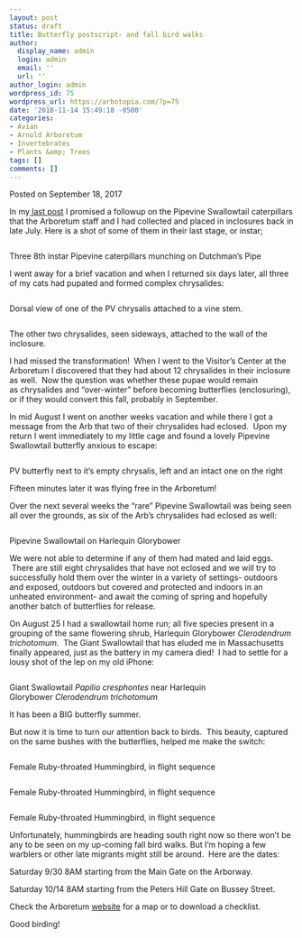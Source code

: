 ```yaml
---
layout: post
status: draft
title: Butterfly postscript- and fall bird walks
author:
  display_name: admin
  login: admin
  email: ''
  url: ''
author_login: admin
wordpress_id: 75
wordpress_url: https://arbotopia.com/?p=75
date: '2018-11-14 15:49:18 -0500'
categories:
- Avian
- Arnold Arboretum
- Invertebrates
- Plants &amp; Trees
tags: []
comments: []
---
```




<p>Posted on September 18, 2017</a></p>





<p>In my<a href="https://web.archive.org/web/20171004090603/http://www.arbotopia.com/how-rare-is-rare-a-butterfly-tale/">&nbsp;last post</a>&nbsp;I promised a followup on the Pipevine Swallowtail caterpillars that the Arboretum staff and I had collected and placed in inclosures back in late July. Here is a shot of some of them&nbsp;in their last stage, or instar;</p>


<p><!-- wp:image {"id":1497} --></p>
 <img src="https://web.archive.org/web/20171004090603im_/http://www.arbotopia.com/wp-content/uploads/2017/09/P1170445.jpg" alt="" class="wp-image-1497"/> 





<p>Three 8th instar Pipevine caterpillars munching on Dutchman&rsquo;s Pipe</p>





<p>I went away for a brief vacation and when I returned six&nbsp;days later, all three of my cats had pupated and formed complex&nbsp;chrysalides:</p>


<p><!-- wp:image {"id":1498} --></p>
 <img src="https://web.archive.org/web/20171004090603im_/http://www.arbotopia.com/wp-content/uploads/2017/09/P1170608.jpg" alt="" class="wp-image-1498"/> 





<p>Dorsal view of one of the PV chrysalis attached to a vine stem.</p>


<p><!-- wp:image {"id":1499} --></p>
 <img src="https://web.archive.org/web/20171004090603im_/http://www.arbotopia.com/wp-content/uploads/2017/09/P1170614.jpg" alt="" class="wp-image-1499"/> 





<p>The other two chrysalides, seen sideways, attached to the wall of the inclosure.</p>





<p>I had missed the transformation! &nbsp;When I went to the Visitor&rsquo;s Center at the Arboretum I discovered that they had about 12&nbsp;chrysalides in their inclosure as well. &nbsp;Now the question was whether these pupae would remain as&nbsp;chrysalides and &ldquo;over-winter&rdquo; before becoming butterflies (enclosuring), or if they would convert this fall, probably in September.</p>





<p>In mid August I went on another weeks vacation and while there I got a message from the Arb that two of their&nbsp;chrysalides had eclosed.&nbsp; Upon my return I went immediately to my little cage and found a lovely Pipevine Swallowtail butterfly anxious to&nbsp;escape:</p>


<p><!-- wp:image {"id":1500} --></p>
 <img src="https://web.archive.org/web/20171004090603im_/http://www.arbotopia.com/wp-content/uploads/2017/09/Pipevine-Swallowtail.jpg" alt="" class="wp-image-1500"/> 





<p>PV butterfly next to it&rsquo;s empty chrysalis, left and an intact one on the right</p>





<p>Fifteen minutes later it was flying free in the Arboretum!</p>





<p>Over the next several weeks the &ldquo;rare&rdquo; Pipevine Swallowtail was being seen all over the grounds, as six of the Arb&rsquo;s&nbsp;chrysalides had eclosed as well:</p>


<p><!-- wp:image {"id":1501} --></p>
 <img src="https://web.archive.org/web/20171004090603im_/http://www.arbotopia.com/wp-content/uploads/2017/09/P1180389.jpg" alt="" class="wp-image-1501"/> 





<p>Pipevine Swallowtail on Harlequin Glorybower</p>





<p>We were not able to determine if any of them had mated and laid eggs. &nbsp;There are still eight&nbsp;chrysalides that have not eclosed and we will try to successfully hold them over the winter in a variety of settings- outdoors and exposed, outdoors but covered and protected and indoors in an unheated environment- and await the coming of spring and hopefully another batch of butterflies&nbsp;for release.</p>





<p>On August 25 I had a swallowtail&nbsp;home run; all five species present in a grouping of the same flowering shrub,&nbsp;Harlequin Glorybower&nbsp;<em>Clerodendrum trichotomum. &nbsp;</em>The Giant Swallowtail that has eluded me in Massachusetts finally appeared, just as&nbsp;the battery in my camera died! &nbsp;I had to settle for a lousy shot of the lep on my old iPhone:</p>


<p><!-- wp:image {"id":1502} --></p>
 <img src="https://web.archive.org/web/20171004090603im_/http://www.arbotopia.com/wp-content/uploads/2017/09/IMG_4019.jpg" alt="" class="wp-image-1502"/> 





<p>Giant Swallowtail&nbsp;<em>Papilio cresphontes</em>&nbsp;near Harlequin Glorybower&nbsp;<em>Clerodendrum trichotomum</em></p>





<p>It has been a BIG butterfly summer.</p>





<p>But now it is time to turn our attention back to birds. &nbsp;This beauty, captured on the same bushes with&nbsp;the butterflies, helped me make the switch:</p>


<p><!-- wp:image {"id":1503} --></p>
 <img src="https://web.archive.org/web/20171004090603im_/http://www.arbotopia.com/wp-content/uploads/2017/09/P1000159.jpg" alt="" class="wp-image-1503"/> 





<p>Female Ruby-throated Hummingbird, in flight sequence</p>


<p><!-- wp:image {"id":1504} --></p>
 <img src="https://web.archive.org/web/20171004090603im_/http://www.arbotopia.com/wp-content/uploads/2017/09/P1000160.jpg" alt="" class="wp-image-1504"/> 





<p>Female Ruby-throated Hummingbird, in flight sequence</p>


<p><!-- wp:image {"id":1505} --></p>
 <img src="https://web.archive.org/web/20171004090603im_/http://www.arbotopia.com/wp-content/uploads/2017/09/P1000161.jpg" alt="" class="wp-image-1505"/> 





<p>Female Ruby-throated Hummingbird, in flight sequence</p>





<p>Unfortunately,&nbsp;hummingbirds&nbsp;are heading south right now so there won&rsquo;t be any to be seen on my up-coming fall bird walks. But I&rsquo;m hoping a few warblers or&nbsp;other late migrants might still be around. &nbsp;Here are the dates:</p>





<p>Saturday 9/30 8AM starting from&nbsp;the Main Gate on the Arborway.</p>





<p>Saturday 10/14 8AM starting from&nbsp;the Peters Hill Gate on Bussey Street.</p>





<p>Check the Arboretum&nbsp;<a href="https://web.archive.org/web/20171004090603/https://www.arboretum.harvard.edu/">website</a>&nbsp;for a map&nbsp;or to download a checklist.</p>





<p>Good birding!<br></p>


